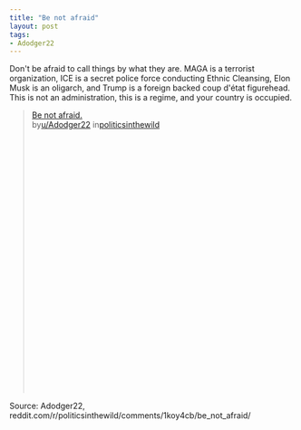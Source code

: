 ```yaml
---
title: "Be not afraid"
layout: post
tags:
- Adodger22
---
```


Don't be afraid to call things by what they are. MAGA is a terrorist organization, ICE is a secret police force conducting Ethnic Cleansing, Elon Musk is an oligarch, and Trump is a foreign backed coup d'état figurehead. This is not an administration, this is a regime, and your country is occupied.

<blockquote class="reddit-embed-bq" style="height:500px" data-embed-height="740"><a href="https://www.reddit.com/r/politicsinthewild/comments/1koy4cb/be_not_afraid/">Be not afraid.</a><br> by<a href="https://www.reddit.com/user/Adodger22/">u/Adodger22</a> in<a href="https://www.reddit.com/r/politicsinthewild/">politicsinthewild</a></blockquote><script async="" src="https://embed.reddit.com/widgets.js" charset="UTF-8"></script>

Source: Adodger22, reddit.com/r/politicsinthewild/comments/1koy4cb/be_not_afraid/
